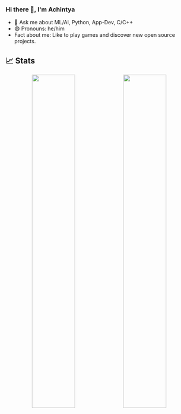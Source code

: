 ### Hi there 👋, I'm Achintya

- 💬 Ask me about ML/AI, Python, App-Dev, C/C++
- 😄 Pronouns: he/him
- Fact about me: Like to play games and discover new open source projects. 

## 📈 Stats
<p align="center">
	
  <img width="48%" src="https://github-readme-stats.vercel.app/api?username=achintya-7&show_icons=true&theme=tokyonight" />
  <img width="48%" src="https://github-readme-streak-stats.herokuapp.com/?user=achintya-7&theme=tokyonight" />
</p>

 



